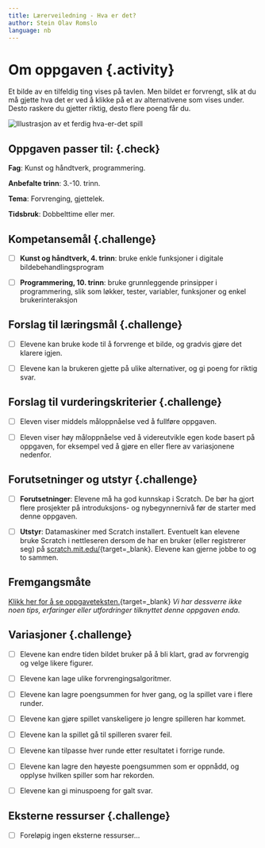 ```yaml
---
title: Lærerveiledning - Hva er det?
author: Stein Olav Romslo
language: nb
---
```



# Om oppgaven {.activity}

Et bilde av en tilfeldig ting vises på tavlen. Men bildet er forvrengt, slik at
du må gjette hva det er ved å klikke på et av alternativene som vises under.
Desto raskere du gjetter riktig, desto flere poeng får du.

![Illustrasjon av et ferdig hva-er-det spill](hva_er_det.png)

## Oppgaven passer til: {.check}

__Fag__: Kunst og håndtverk, programmering.

__Anbefalte trinn__: 3.-10. trinn.

__Tema__: Forvrenging, gjettelek.

__Tidsbruk__: Dobbelttime eller mer.

## Kompetansemål {.challenge}

- [ ] __Kunst og håndtverk, 4. trinn__: bruke enkle funksjoner i digitale
  bildebehandlingsprogram

- [ ] __Programmering, 10. trinn__: bruke grunnleggende prinsipper i
  programmering, slik som løkker, tester, variabler, funksjoner og enkel
  brukerinteraksjon

## Forslag til læringsmål {.challenge}

- [ ] Elevene kan bruke kode til å forvrenge et bilde, og gradvis gjøre det
  klarere igjen.

- [ ] Elevene kan la brukeren gjette på ulike alternativer, og gi poeng for
  riktig svar.

## Forslag til vurderingskriterier {.challenge}

- [ ] Eleven viser middels måloppnåelse ved å fullføre oppgaven.

- [ ] Eleven viser høy måloppnåelse ved å videreutvikle egen kode basert på
  oppgaven, for eksempel ved å gjøre en eller flere av variasjonene nedenfor.

## Forutsetninger og utstyr {.challenge}

- [ ] __Forutsetninger__: Elevene må ha god kunnskap i Scratch. De bør ha gjort
  flere prosjekter på introduksjons- og nybegynnernivå før de starter med denne
  oppgaven.

- [ ] __Utstyr__: Datamaskiner med Scratch installert. Eventuelt kan elevene
  bruke Scratch i nettleseren dersom de har en bruker (eller registrerer seg) på
  [scratch.mit.edu/](http://scratch.mit.edu/){target=_blank}. Elevene kan gjerne
  jobbe to og to sammen.

## Fremgangsmåte

[Klikk her for å se
oppgaveteksten.](../hva_er_det/hva_er_det.html){target=_blank} _Vi har dessverre
ikke noen tips, erfaringer eller utfordringer tilknyttet denne oppgaven enda._

## Variasjoner {.challenge}

- [ ] Elevene kan endre tiden bildet bruker på å bli klart, grad av forvrengig
  og velge likere figurer.

- [ ] Elevene kan lage ulike forvrengingsalgoritmer.

- [ ] Elevene kan lagre poengsummen for hver gang, og la spillet vare i flere
  runder.

- [ ] Elevene kan gjøre spillet vanskeligere jo lengre spilleren har kommet.

- [ ] Elevene kan la spillet gå til spilleren svarer feil.

- [ ] Elevene kan tilpasse hver runde etter resultatet i forrige runde.

- [ ] Elevene kan lagre den høyeste poengsummen som er oppnådd, og opplyse
  hvilken spiller som har rekorden.

- [ ] Elevene kan gi minuspoeng for galt svar.

## Eksterne ressurser {.challenge}

- [ ] Foreløpig ingen eksterne ressurser...
